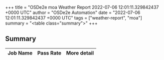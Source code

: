 +++
title = "OSDe2e moa Weather Report 2022-07-06 12:01:11.329842437 +0000 UTC"
author = "OSDe2e Automation"
date = "2022-07-06 12:01:11.329842437 +0000 UTC"
tags = ["weather-report", "moa"]
summary = "<table class=\"summary\"></table>"
+++
## Summary

| Job Name | Pass Rate | More detail |
|----------|-----------|-------------|




